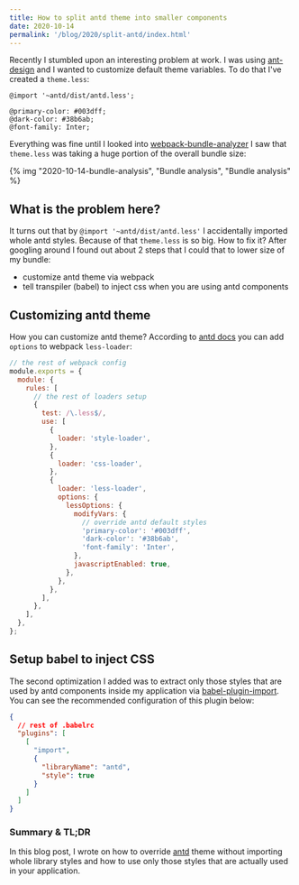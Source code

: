 ```yaml
---
title: How to split antd theme into smaller components
date: 2020-10-14
permalink: '/blog/2020/split-antd/index.html'
---
```


Recently I stumbled upon an interesting problem at work. I was using [ant-design](https://ant.design/)
and I wanted to customize default theme variables. To do that I've created a `theme.less`:

```less
@import '~antd/dist/antd.less';

@primary-color: #003dff;
@dark-color: #38b6ab;
@font-family: Inter;
```

Everything was fine until I looked into [webpack-bundle-analyzer](https://www.npmjs.com/package/webpack-bundle-analyzer)
I saw that `theme.less` was taking a huge portion of the overall bundle size:

{% img "2020-10-14-bundle-analysis", "Bundle analysis", "Bundle analysis" %}

## What is the problem here?

It turns out that by `@import '~antd/dist/antd.less'` I accidentally imported whole antd styles.
Because of that `theme.less` is so big. How to fix it? After googling around I found out about 2 steps
that I could that to lower size of my bundle:

- customize antd theme via webpack
- tell transpiler (babel) to inject css when you are using antd components

## Customizing antd theme

How you can customize antd theme? According to [antd docs](https://ant.design/docs/react/customize-theme#Customize-in-webpack)
you can add `options` to webpack `less-loader`:

```js
// the rest of webpack config
module.exports = {
  module: {
    rules: [
      // the rest of loaders setup
      {
        test: /\.less$/,
        use: [
          {
            loader: 'style-loader',
          },
          {
            loader: 'css-loader',
          },
          {
            loader: 'less-loader',
            options: {
              lessOptions: {
                modifyVars: {
                  // override antd default styles
                  'primary-color': '#003dff',
                  'dark-color': '#38b6ab',
                  'font-family': 'Inter',
                },
                javascriptEnabled: true,
              },
            },
          },
        ],
      },
    ],
  },
};
```

## Setup babel to inject CSS

The second optimization I added was to extract only those styles that are used by antd components inside
my application via [babel-plugin-import](https://www.npmjs.com/package/babel-plugin-import). You can see
the recommended configuration of this plugin below:

```json
{
  // rest of .babelrc
  "plugins": [
    [
      "import",
      {
        "libraryName": "antd",
        "style": true
      }
    ]
  ]
}
```

### Summary & TL;DR

In this blog post, I wrote on how to override [antd](https://ant.design/) theme without importing
whole library styles and how to use only those styles that are actually used in your application.
